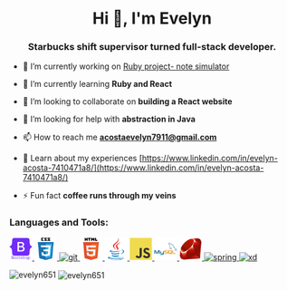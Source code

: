 <h1 align="center">Hi 👋, I'm Evelyn</h1>
<h3 align="center">Starbucks shift supervisor turned full-stack developer.</h3>

- 🔭 I’m currently working on [Ruby project- note simulator](https://github.com/Evelyn651/ruby_final_project)

- 🌱 I’m currently learning **Ruby and React**

- 👯 I’m looking to collaborate on **building a React website**

- 🤝 I’m looking for help with **abstraction in Java**

- 📫 How to reach me **acostaevelyn7911@gmail.com**

- 📄 Learn about my experiences [https://www.linkedin.com/in/evelyn-acosta-7410471a8/](https://www.linkedin.com/in/evelyn-acosta-7410471a8/)

- ⚡ Fun fact **coffee runs through my veins**


<h3 align="left">Languages and Tools:</h3>
<p align="left"> <a href="https://getbootstrap.com" target="_blank"> <img src="https://raw.githubusercontent.com/devicons/devicon/master/icons/bootstrap/bootstrap-plain-wordmark.svg" alt="bootstrap" width="40" height="40"/> </a> <a href="https://www.w3schools.com/css/" target="_blank"> <img src="https://raw.githubusercontent.com/devicons/devicon/master/icons/css3/css3-original-wordmark.svg" alt="css3" width="40" height="40"/> </a> <a href="https://git-scm.com/" target="_blank"> <img src="https://www.vectorlogo.zone/logos/git-scm/git-scm-icon.svg" alt="git" width="40" height="40"/> </a> <a href="https://www.w3.org/html/" target="_blank"> <img src="https://raw.githubusercontent.com/devicons/devicon/master/icons/html5/html5-original-wordmark.svg" alt="html5" width="40" height="40"/> </a> <a href="https://www.java.com" target="_blank"> <img src="https://raw.githubusercontent.com/devicons/devicon/master/icons/java/java-original.svg" alt="java" width="40" height="40"/> </a> <a href="https://developer.mozilla.org/en-US/docs/Web/JavaScript" target="_blank"> <img src="https://raw.githubusercontent.com/devicons/devicon/master/icons/javascript/javascript-original.svg" alt="javascript" width="40" height="40"/> </a> <a href="https://www.mysql.com/" target="_blank"> <img src="https://raw.githubusercontent.com/devicons/devicon/master/icons/mysql/mysql-original-wordmark.svg" alt="mysql" width="40" height="40"/> </a> <a href="https://www.ruby-lang.org/en/" target="_blank"> <img src="https://raw.githubusercontent.com/devicons/devicon/master/icons/ruby/ruby-original.svg" alt="ruby" width="40" height="40"/> </a> <a href="https://spring.io/" target="_blank"> <img src="https://www.vectorlogo.zone/logos/springio/springio-icon.svg" alt="spring" width="40" height="40"/> </a> <a href="https://www.adobe.com/products/xd.html" target="_blank"> <img src="https://cdn.worldvectorlogo.com/logos/adobe-xd.svg" alt="xd" width="40" height="40"/> </a> </p>

<p><img align="left" src="https://github-readme-stats.vercel.app/api/top-langs?username=evelyn651&show_icons=true&locale=en&layout=compact" alt="evelyn651" /></p>

<p>&nbsp;<img align="center" src="https://github-readme-stats.vercel.app/api?username=evelyn651&show_icons=true&locale=en" alt="evelyn651" /></p>



